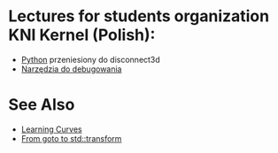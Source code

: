 # Lectures for students organization KNI Kernel (Polish):
- [Python](https://github.com/disconnect3d/kni-kernel-python-course "Kurs Pythona 3") przeniesiony do disconnect3d
- [Narzędzia do debugowania](https://github.com/Alexander3/articles/blob/master/Narz%C4%99dzia%20do%20debugowania/Debugging.md "Narzędzia do debugowania")



# See Also
- [Learning Curves](https://github.com/Dobiasd/articles/blob/master/programming_language_learning_curves.md "Dobiasd's Learning Curves")
- [From goto to std::transform](https://github.com/Dobiasd/articles/blob/master/from_goto_to_std-transform.md "Dobiasd's From goto to std::transform")
